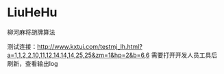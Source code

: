 # LiuHeHu
柳河麻将胡牌算法

测试连接：http://www.kxtui.com/testmj_lh.html?a=1,1,2,2,10,11,12,14,14,14,25,25&zm=1&hp=2&b=6,6 需要打开开发人员工具后刷新，查看输出log
